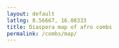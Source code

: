 ```yaml
---
layout: default
latlng: 8.56667, 16.08333
title: Diaspora map of afro combs
permalink: /combs/map/
---
```


<div id="map" style="width: 100%; height: 800px;"></div>
